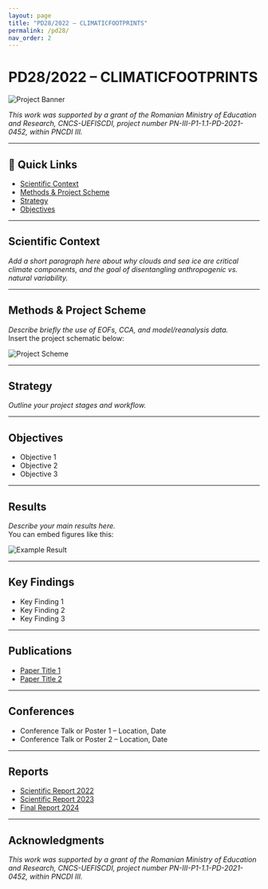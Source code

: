```yaml
---
layout: page
title: "PD28/2022 – CLIMATICFOOTPRINTS"
permalink: /pd28/
nav_order: 2
---
```


# PD28/2022 – CLIMATICFOOTPRINTS

![Project Banner](assets/images/SCHEMA.png)

*This work was supported by a grant of the Romanian Ministry of Education and Research, CNCS-UEFISCDI, project number PN-III-P1-1.1-PD-2021-0452, within PNCDI III.*

---

## 🔗 Quick Links
- [Scientific Context](#scientific-context)
- [Methods & Project Scheme](#methods--project-scheme)
- [Strategy](#strategy)
- [Objectives](#objectives)

---

## Scientific Context
*Add a short paragraph here about why clouds and sea ice are critical climate components, and the goal of disentangling anthropogenic vs. natural variability.*

---

## Methods & Project Scheme
*Describe briefly the use of EOFs, CCA, and model/reanalysis data.*  
Insert the project schematic below:

![Project Scheme](assets/images/SCHEMA.png)

---

## Strategy
*Outline your project stages and workflow.*

---

## Objectives
- Objective 1
- Objective 2
- Objective 3

---

## Results
*Describe your main results here.*  
You can embed figures like this:  

![Example Result](assets/images/result1.png)

---

## Key Findings
- Key Finding 1
- Key Finding 2
- Key Finding 3

---

## Publications
- [Paper Title 1](https://doi.org/xxxx)
- [Paper Title 2](https://doi.org/xxxx)

---

## Conferences
- Conference Talk or Poster 1 – Location, Date
- Conference Talk or Poster 2 – Location, Date

---

## Reports
- [Scientific Report 2022](assets/reports/Report_2022.pdf)
- [Scientific Report 2023](assets/reports/Report_2023.pdf)
- [Final Report 2024](assets/reports/Final_Report_2024.pdf)

---

## Acknowledgments
*This work was supported by a grant of the Romanian Ministry of Education and Research, CNCS-UEFISCDI, project number PN-III-P1-1.1-PD-2021-0452, within PNCDI III.*
